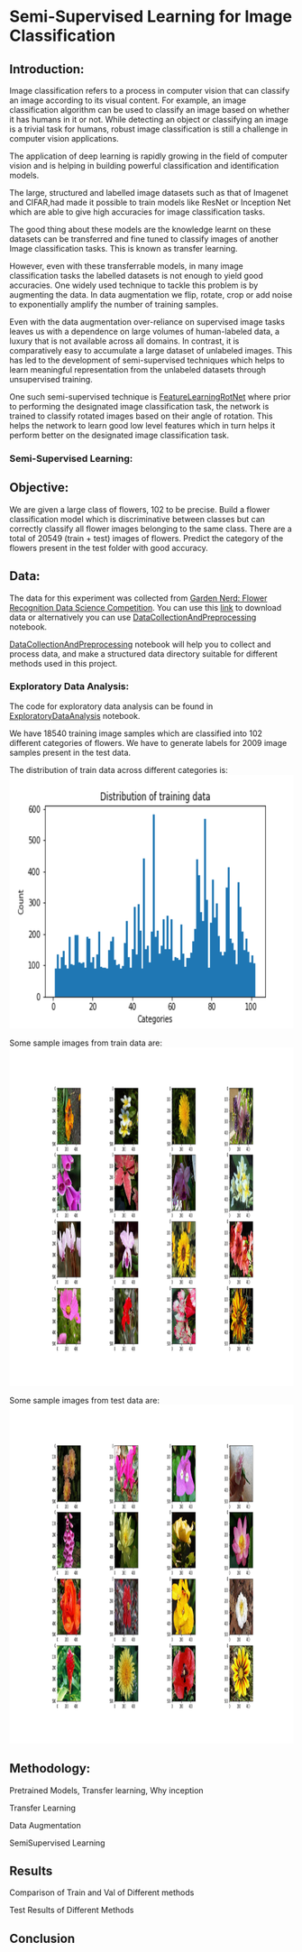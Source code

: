 # Semi-Supervised Learning for Image Classification

## Introduction:
Image classification refers to a process in computer vision that can classify an image according to its visual content. For example, an image classification algorithm can be used to classify an image based on whether it has humans in it or not. While detecting an object or classifying an image is a trivial task for humans, robust image classification is still a challenge in computer vision applications.

The application of deep learning is rapidly growing in the field of computer vision and is helping in building powerful classification and identification models.

The large, structured and labelled image datasets such as that of Imagenet and CIFAR,had made it possible to train models like ResNet or Inception Net which are able to give high accuracies for image classification tasks.

The good thing about these models are the knowledge learnt on these datasets can be transferred and fine tuned to classify images of another Image classification tasks. This is known as transfer learning.

However, even with these transferrable models, in many image classification tasks the labelled datasets is not enough to yield good accuracies. One widely used technique to tackle this problem is by augmenting the data. In data augmentation we flip, rotate, crop or add noise to exponentially amplify the number of training samples.

Even with the data augmentation over-reliance on supervised image tasks leaves us with a dependence on large volumes of human-labeled data, a luxury that is not available across all domains. In contrast, it is comparatively easy to accumulate a large dataset of unlabeled images. This has led to the development of semi-supervised techniques which helps to learn meaningful representation from the unlabeled datasets through unsupervised training.

One such semi-supervised technique is [FeatureLearningRotNet](https://github.com/gidariss/FeatureLearningRotNet) where prior to performing the designated image classification task, the network is trained to classify rotated images based on their angle of rotation. This helps the network to learn good low level features which in turn helps it perform better on the designated image classification task.



### Semi-Supervised Learning:

## Objective:

We are given a large class of flowers, 102 to be precise. Build a flower classification model which is discriminative between classes but can correctly classify all flower images belonging to the same class. There are a total of 20549 (train + test) images of flowers. Predict the category of the flowers present in the test folder with good accuracy.

## Data:

The data for this experiment was collected from [Garden Nerd: Flower Recognition Data Science Competition](https://www.hackerearth.com/problem/machine-learning/flower-recognition/). You can use this [link](https://he-public-data.s3-ap-southeast-1.amazonaws.com/HE_Challenge_data.zip) to download data or alternatively you can use [DataCollectionAndPreprocessing](https://github.com/Shivam0712/DeepLearningProjects/blob/master/SemiSupervised_ImageClassification/DataCollectionAndPreprocessing.ipynb) notebook.

[DataCollectionAndPreprocessing](https://github.com/Shivam0712/DeepLearningProjects/blob/master/SemiSupervised_ImageClassification/DataCollectionAndPreprocessing.ipynb) notebook will help you to collect and process data, and make a structured data directory suitable for different methods used in this project.

### Exploratory Data Analysis:

The code for exploratory data analysis can be found in [ExploratoryDataAnalysis](https://github.com/Shivam0712/DeepLearningProjects/blob/master/SemiSupervised_ImageClassification/ExploratoryDataAnalysis.ipynb) notebook. 

We have 18540 training image samples which are classified into 102 different categories of flowers. We have to generate labels for 2009 image samples present in the test data.

The distribution of train data across different categories is:
<img src="https://github.com/Shivam0712/DeepLearningProjects/blob/master/SemiSupervised_ImageClassification/Plots/trainDistribution.png" width="600" height="450">

Some sample images from train data are:
<img src="https://github.com/Shivam0712/DeepLearningProjects/blob/master/SemiSupervised_ImageClassification/Plots/trainSample.png" width="800" height="600">

Some sample images from test data are:
<img src="https://github.com/Shivam0712/DeepLearningProjects/blob/master/SemiSupervised_ImageClassification/Plots/testSample.png" width="800" height="600">

## Methodology:

Pretrained Models, Transfer learning, Why inception

Transfer Learning

Data Augmentation

SemiSupervised Learning

## Results

Comparison of Train and Val of Different methods

Test Results of Different Methods

## Conclusion


